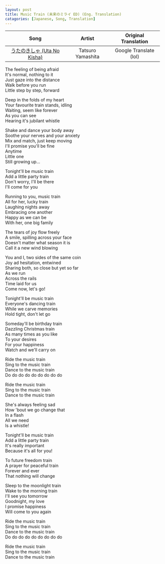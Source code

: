 ```yaml
---
layout: post
title: Music Train (未来のミライ ED) (Eng. Translation)
catagories: [Japanese, Song, Translation]
---
```


| Song | Artist | Original Translation |
| :--: | :----: | :------------------: |
| [うたのきしゃ (Uta No Kisha)](https://www.youtube.com/watch?v=pzKAcPk91HQ) | Tatsuro Yamashita | Google Translate (lol) |

The feeling of being afraid\
It's normal, nothing to it\
Just gaze into the distance\
Walk before you run\
Little step by step, forward

Deep in the folds of my heart\
Your favourite train stands, idling\
Waiting, seem like forever\
As you can see\
Hearing it's jubilant whistle

Shake and dance your body away\
Soothe your nerves and your anxiety\
Mix and match, just keep moving\
I'll promise you'll be fine\
Anytime\
Little one\
Still growing up...

Tonight'll be music train\
Add a little party train\
Don't worry, I'll be there\
I'll come for you

Running to you, music train\
All for her, lucky train\
Laughing nights away\
Embracing one another\
Happy as we can be\
With her, one big family

The tears of joy flow freely\
A smile, spilling across your face\
Doesn't matter what season it is\
Call it a new wind blowing

You and I, two sides of the same coin\
Joy ad hesitation, entwined\
Sharing both, so close but yet so far\
As we run\
Across the rails\
Time laid for us\
Come now, let's go!

Tonight'll be music train\
Everyone's dancing train\
While we carve memories\
Hold tight, don't let go

Someday'll be birthday train\
Dazzling Christmas train\
As many times as you like\
To your desires\
For your happiness\
Watch and we'll carry on

Ride the music train\
Sing to the music train\
Dance to the music train\
Do do do do do do do do do

Ride the music train\
Sing to the music train\
Dance to the music train

She's always feeling sad\
How 'bout we go change that\
In a flash\
All we need\
Is a whistle!

Tonight'll be music train\
Add a little party train\
It's really important\
Because it's all for you!

To future freedom train\
A prayer for peaceful train\
Forever and ever\
That nothing will change

Sleep to the moonlight train\
Wake to the morning train\
I'll see you tomorrow\
Goodnight, my love\
I promise happiness\
Will come to you again

Ride the music train\
Sing to the music train\
Dance to the music train\
Do do do do do do do do do

Ride the music train\
Sing to the music train\
Dance to the music train

